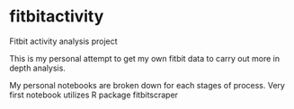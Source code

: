 # fitbitactivity
Fitbit activity analysis project

This is my personal attempt to get my own fitbit data to carry out more in depth analysis.

My personal notebooks are broken down for each stages of process. Very first notebook utilizes R package fitbitscraper

